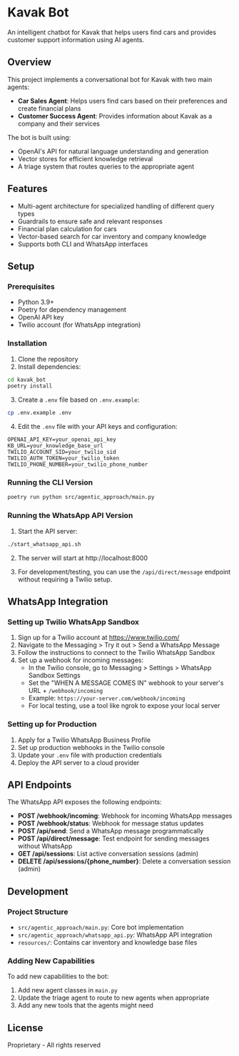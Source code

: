 # Kavak Bot

An intelligent chatbot for Kavak that helps users find cars and provides customer support information using AI agents.

## Overview

This project implements a conversational bot for Kavak with two main agents:
- **Car Sales Agent**: Helps users find cars based on their preferences and create financial plans
- **Customer Success Agent**: Provides information about Kavak as a company and their services

The bot is built using:
- OpenAI's API for natural language understanding and generation
- Vector stores for efficient knowledge retrieval
- A triage system that routes queries to the appropriate agent

## Features

- Multi-agent architecture for specialized handling of different query types
- Guardrails to ensure safe and relevant responses
- Financial plan calculation for cars
- Vector-based search for car inventory and company knowledge
- Supports both CLI and WhatsApp interfaces

## Setup

### Prerequisites

- Python 3.9+
- Poetry for dependency management
- OpenAI API key
- Twilio account (for WhatsApp integration)

### Installation

1. Clone the repository
2. Install dependencies:
```bash
cd kavak_bot
poetry install
```

3. Create a `.env` file based on `.env.example`:
```bash
cp .env.example .env
```

4. Edit the `.env` file with your API keys and configuration:
```
OPENAI_API_KEY=your_openai_api_key
KB_URL=your_knowledge_base_url
TWILIO_ACCOUNT_SID=your_twilio_sid
TWILIO_AUTH_TOKEN=your_twilio_token
TWILIO_PHONE_NUMBER=your_twilio_phone_number
```

### Running the CLI Version

```bash
poetry run python src/agentic_approach/main.py
```

### Running the WhatsApp API Version

1. Start the API server:
```bash
./start_whatsapp_api.sh
```

2. The server will start at http://localhost:8000

3. For development/testing, you can use the `/api/direct/message` endpoint without requiring a Twilio setup.

## WhatsApp Integration

### Setting up Twilio WhatsApp Sandbox

1. Sign up for a Twilio account at https://www.twilio.com/
2. Navigate to the Messaging > Try it out > Send a WhatsApp Message
3. Follow the instructions to connect to the Twilio WhatsApp Sandbox
4. Set up a webhook for incoming messages:
   - In the Twilio console, go to Messaging > Settings > WhatsApp Sandbox Settings
   - Set the "WHEN A MESSAGE COMES IN" webhook to your server's URL + `/webhook/incoming`
   - Example: `https://your-server.com/webhook/incoming`
   - For local testing, use a tool like ngrok to expose your local server

### Setting up for Production

1. Apply for a Twilio WhatsApp Business Profile
2. Set up production webhooks in the Twilio console
3. Update your `.env` file with production credentials
4. Deploy the API server to a cloud provider

## API Endpoints

The WhatsApp API exposes the following endpoints:

- **POST /webhook/incoming**: Webhook for incoming WhatsApp messages
- **POST /webhook/status**: Webhook for message status updates
- **POST /api/send**: Send a WhatsApp message programmatically
- **POST /api/direct/message**: Test endpoint for sending messages without WhatsApp
- **GET /api/sessions**: List active conversation sessions (admin)
- **DELETE /api/sessions/{phone_number}**: Delete a conversation session (admin)

## Development

### Project Structure

- `src/agentic_approach/main.py`: Core bot implementation
- `src/agentic_approach/whatsapp_api.py`: WhatsApp API integration
- `resources/`: Contains car inventory and knowledge base files

### Adding New Capabilities

To add new capabilities to the bot:
1. Add new agent classes in `main.py`
2. Update the triage agent to route to new agents when appropriate
3. Add any new tools that the agents might need

## License

Proprietary - All rights reserved